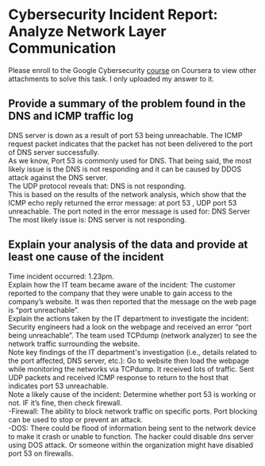 # Cybersecurity Incident Report: Analyze Network Layer Communication

Please enroll to the Google Cybersecurity [course](https://www.coursera.org/learn/networks-and-network-security?specialization=google-cybersecurity) on Coursera to view other attachments to solve this task. I only uploaded my answer to it. 
## Provide a summary of the problem found in the DNS and ICMP traffic log 

DNS server is down as a result of port 53 being unreachable. The ICMP request packet indicates that the packet has not been delivered to the port of DNS server successfully. <br>
As we know, Port 53 is commonly used for DNS. That being said, the most likely issue is the DNS is not responding and it can be caused by DDOS attack against the DNS server. <br>
The UDP protocol reveals that:  DNS is not responding. <br> 
This is based on the results of the network analysis, which show that the ICMP echo reply returned the error message: at port 53 , UDP port 53 unreachable.
The port noted in the error message is used for: DNS Server <br>
The most likely issue is: DNS server is not responding. 

## Explain your analysis of the data and provide at least one cause of the incident

Time incident occurred: 1.23pm. <br>
Explain how the IT team became aware of the incident: The customer reported to the company that they were unable to gain access to the company’s website. It was then reported that the message on the web page is “port unreachable”. <br>
Explain the actions taken by the IT department to investigate the incident:
Security engineers had a look on the webpage and received an error “port being unreachable”. The team used TCPdump (network analyzer) to see the network traffic surrounding the website. <br>
Note key findings of the IT department's investigation (i.e., details related to the port affected, DNS server, etc.): 
Go to website then load the webpage while monitoring the networks via TCPdump. It received lots of traffic. Sent UDP packets and received ICMP response to return to the host that indicates port 53 unreachable. <br>
Note a likely cause of the incident:
Determine whether port 53 is working or not. IF it’s fine, then check firewall. <br>
-Firewall: The ability to block network traffic on specific ports. Port blocking can be used to stop or prevent an attack. <br>
-DOS: There could be flood of information being sent to the network device to make it crash or unable to function. The hacker could disable dns server using DOS attack. Or someone within the organization might have disabled port 53 on firewalls. <br>

